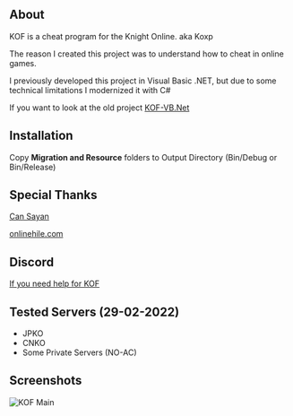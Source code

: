 ## About

KOF is a cheat program for the Knight Online. aka Koxp

The reason I created this project was to understand how to cheat in online games.

I previously developed this project in Visual Basic .NET, but due to some technical limitations I modernized it with C#

If you want to look at the old project [KOF-VB.Net](https://github.com/trkyshorty/KOF-VB.Net)

## Installation

Copy **Migration and Resource** folders to Output Directory (Bin/Debug or Bin/Release)

## Special Thanks

[Can Sayan](https://github.com/dcansyn)

[onlinehile.com](https://www.onlinehile.com/)

## Discord

[If you need help for KOF](https://discord.gg/C9RMpHtccy)

## Tested Servers (29-02-2022)

- JPKO
- CNKO
- Some Private Servers (NO-AC)

## Screenshots

![KOF Main](https://www.imagevisit.com/images/2021/12/30/18cc36fea12c64553.md.png)
